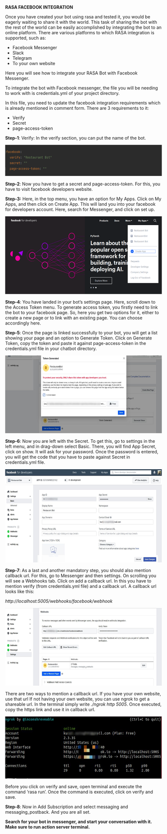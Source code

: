 **RASA FACEBOOK INTEGRATION**

Once you have created your bot using rasa and tested it, you would be eagerly waiting to share it with the world. This task of sharing the bot with the rest of the world can be easily accomplished by integrating the bot to an online platform. 
There are various platforms to which RASA integration is supported, such as:
- Facebook Messenger
- Slack
- Telegram
- To your own website

Here you will see how to integrate your RASA Bot with Facebook Messenger.

To integrate the bot with Facebook messenger, the file you will be needing to work with is credentials.yml of your project directory.

In this file, you need to update the facebook integration requirements which is already mentioned in comment form. There are 3 requirements to it:
- Verify
- Secret
- page-access-token

**Step-1**: Verify: In the verify section, you can put the name of the bot.
<p align="center">
  <img width="700" height="100" src="fb images/verify.png" alt="Verify script">
</p>

**Step-2**: Now you have to get a secret and page-access-token. For this, you have to visit facebook developers website.

**Step-3:** Here, in the top menu, you have an option for My Apps. Click on My Apps, and then click on Create App.
This will land you into your facebook for developers account. Here, search for Messenger, and click on set up.
<p align="center">
  <img width="600" height="250" src="fb images/fb_developer.png" alt="Facebook Developer Account">
</p>

**Step-4**: You have landed in your bot’s settings page. Here, scroll down to the Access Token menu.
To generate access token, you firstly need to link the bot to your facebook page. So, here you get two options for it, either to create a new page or to link with an existing page. You can choose accordingly here.

**Step-5**: Once the page is linked successfully to your bot, you will get a list showing your page and an option to Generate Token. Click on Generate Token, copy the token and paste it against page-access-token in the credentials.yml file in your chatbot directory.
<p align="center">
  <img width="600" height="250" src="fb images/Token_generated.jpg" alt="Token Generated">
</p>

**Step-6**: Now you are left with the Secret. To get this, go to settings in the left menu, and in drag-down select Basic. There, you will find App Secret, click on show. It will ask for your password. Once the password is entered, you will get the code that you have to paste against Secret in credentials.yml file.
<p align="center">
  <img width="600" height="300" src="fb images/app_secret.jpg" alt="App Secret">
</p>

**Step-7**: As a last and another mandatory step, you should also mention callback url. For this, go to Messenger and then settings. On scrolling you will see a Webhooks tab. Click on add a callback url. In this you have to mention verify (from credentials.yml file) and a callback url.
A callback url looks like this:

_http://localhost:5005/webhooks/facebook/webhook_
<p align="center">
  <img width="600" height="250" src="fb images/callback_url.jpg" alt="Callback url">
</p>

There are two ways to mention a callback url. 
If you have your own website, use that url
If not having your own website, you can use ngrok to get a shareable url. In the terminal simply write _./ngrok http 5005_. Once executed, copy the https link and use it in callback url. 
<p align="center">
  <img width="600" height="200" src="fb images/ngrok.jpg" alt="ngrok">
</p>

Before you click on verify and save, open terminal and execute the command ‘rasa run’. Once the command is executed, click on verify and save. 

**Step-8**: Now in Add Subscription and select messaging and messaging_postback. And you are all set.

**Search for your bot in messenger, and start your conversation with it. Make sure to run action server terminal.** 

